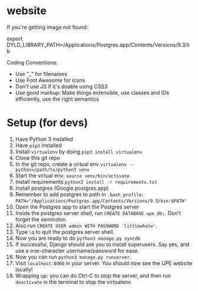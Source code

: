 website
=======

If you're getting image not found:

export DYLD_LIBRARY_PATH=/Applications/Postgres.app/Contents/Versions/9.3/lib

Coding Conventions:
- Use "_" for filenames
- Use Font Awesome for icons
- Don't use JS if it's doable using CSS3
- Use good markup: Make things extensible, use classes and IDs efficiently, use the right semantics

Setup (for devs)
===============
1. Have Python 3 installed
2. Have `pip3` installed
3. Install `virtualenv` by doing `pip3 install virtualenv`
3. Clone this git repo
4. In the git repo, create a virtual env `virtualenv --python=/path/to/python3 venv` 
5. Start the virtual env: `source venv/bin/activate`
5. Install requirements `python3 install -r requirements.txt`
6. Install postgres (Google postgres.app)
7. Remember to add postgres to path in `.bash_profile`: `PATH="/Applications/Postgres.app/Contents/Versions/9.3/bin:$PATH"`
8. Open the Postgres app to start the Postgres server
9. Inside the postgres server shell, run `CREATE DATABASE upe_db;`. Don't forget the semicolon.
10. Also run `CREATE USER admin WITH PASSWORD 'littlewhale'`.
11. Type `\q` to quit the postgres server shell.
12. Now you are ready to do `python3 manage.py syncdb`
13. If successful, Django should ask you to install superusers. Say yes, and use a one-character username/password for ease.
14. Now you can run `python3 manage.py runserver`. 
15. Visit `localhost:8000` in your server. You should now see the UPE website locally!
16. Wrapping up: you can do Ctrl-C to stop the server, and then run `deactivate` in the terminal to stop the virtualenv.

